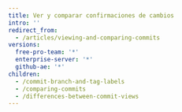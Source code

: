 ```yaml
---
title: Ver y comparar confirmaciones de cambios
intro: ''
redirect_from:
  - /articles/viewing-and-comparing-commits
versions:
  free-pro-team: '*'
  enterprise-server: '*'
  github-ae: '*'
children:
  - /commit-branch-and-tag-labels
  - /comparing-commits
  - /differences-between-commit-views
---
```


